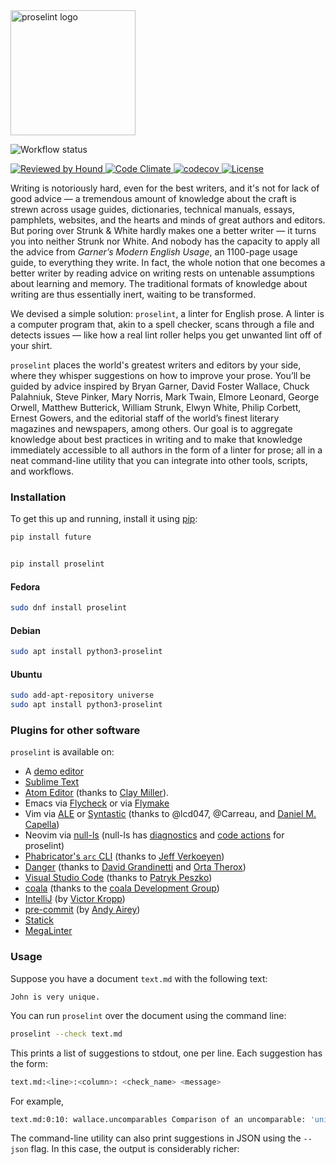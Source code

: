 <img src="https://raw.githubusercontent.com/amperser/proselint/main/logo.png" alt="proselint logo" width="200">


![Workflow status](https://github.com/amperser/proselint/actions/workflows/ci-lint-test.yml/badge.svg)

[
![Reviewed by Hound](https://img.shields.io/badge/Reviewed_by-Hound-8E64B0.svg)
](https://houndci.com)
[
![Code Climate](https://codeclimate.com/repos/5538989ee30ba0793100090f/badges/e10a2fe18a9256d69e2a/gpa.svg)
](https://codeclimate.com/repos/5538989ee30ba0793100090f/feed)
[
![codecov](https://codecov.io/gh/amperser/proselint/branch/main/graph/badge.svg?token=8E0I9sRpot)
](https://codecov.io/gh/amperser/proselint)
[
![License](https://img.shields.io/badge/License-BSD-blue.svg)
](https://en.wikipedia.org/wiki/BSD_licenses)

Writing is notoriously hard, even for the best writers, and it's not for lack of good advice — a tremendous amount of knowledge about the craft is strewn across usage guides, dictionaries, technical manuals, essays, pamphlets, websites, and the hearts and minds of great authors and editors. But poring over Strunk & White hardly makes one a better writer — it turns you into neither Strunk nor White. And nobody has the capacity to apply all the advice from *Garner’s Modern English Usage*, an 1100-page usage guide, to everything they write. In fact, the whole notion that one becomes a better writer by reading advice on writing rests on untenable assumptions about learning and memory. The traditional formats of knowledge about writing are thus essentially inert, waiting to be transformed.

We devised a simple solution: `proselint`, a linter for English prose. A linter is a computer program that, akin to a spell checker, scans through a file and detects issues — like how a real lint roller helps you get unwanted lint off of your shirt.

`proselint` places the world's greatest writers and editors by your side, where they whisper suggestions on how to improve your prose. You’ll be guided by advice inspired by Bryan Garner, David Foster Wallace, Chuck Palahniuk, Steve Pinker, Mary Norris, Mark Twain, Elmore Leonard, George Orwell, Matthew Butterick, William Strunk, Elwyn White, Philip Corbett, Ernest Gowers, and the editorial staff of the world’s finest literary magazines and newspapers, among others. Our goal is to aggregate knowledge about best practices in writing and to make that knowledge immediately accessible to all authors in the form of a linter for prose; all in a neat command-line utility that you can integrate into other tools, scripts, and workflows.

### Installation

To get this up and running, install it using [pip]:


```bash
pip install future


pip install proselint

```



[pip]: https://packaging.python.org/installing/#use-pip-for-installing

#### Fedora

```bash
sudo dnf install proselint
```

#### Debian

```bash
sudo apt install python3-proselint
```

#### Ubuntu

```bash
sudo add-apt-repository universe
sudo apt install python3-proselint
```

### Plugins for other software

`proselint` is available on:

- A [demo editor](http://proselint.com/write)
- [Sublime Text](https://github.com/amperser/proselint/tree/main/plugins/sublime/SublimeLinter-contrib-proselint)
- [Atom Editor](https://github.com/smockle/linter-proselint) (thanks to [Clay Miller](https://github.com/smockle)).
- Emacs via [Flycheck](http://www.flycheck.org/) or via [Flymake](https://sr.ht/~manuel-uberti/flymake-proselint/)
- Vim via [ALE](https://github.com/w0rp/ale) or [Syntastic](https://github.com/vim-syntastic/syntastic) (thanks to @lcd047, @Carreau, and [Daniel M. Capella](https://github.com/polyzen))
- Neovim via [null-ls](https://github.com/jose-elias-alvarez/null-ls.nvim) (null-ls has [diagnostics](https://github.com/jose-elias-alvarez/null-ls.nvim/blob/main/lua/null-ls/builtins/diagnostics/proselint.lua) and [code actions](https://github.com/jose-elias-alvarez/null-ls.nvim/blob/main/lua/null-ls/builtins/code_actions/proselint.lua) for proselint)
- [Phabricator's `arc` CLI](https://github.com/google/arc-proselint) (thanks to [Jeff Verkoeyen](https://github.com/jverkoey))
- [Danger](https://github.com/dbgrandi/danger-prose) (thanks to [David Grandinetti](https://github.com/dbgrandi) and [Orta Therox](https://github.com/orta))
- [Visual Studio Code](https://github.com/ppeszko/vscode-proselint) (thanks to [Patryk Peszko](https://github.com/ppeszko))
- [coala](https://github.com/coala-analyzer/bear-docs/blob/master/docs/ProseLintBear.rst) (thanks to the [coala Development Group](https://github.com/coala-analyzer))
- [IntelliJ](https://github.com/kropp/intellij-proselint) (by [Victor Kropp](https://github.com/kropp))
- [pre-commit](https://pre-commit.com/) (by [Andy Airey](https://github.com/aairey))
- [Statick](https://github.com/sscpac/statick-md)
- [MegaLinter](https://oxsecurity.github.io/megalinter/latest/descriptors/spell_proselint/)

### Usage

Suppose you have a document `text.md` with the following text:

```
John is very unique.
```

You can run `proselint` over the document using the command line:

```bash
proselint --check text.md


```

This prints a list of suggestions to stdout, one per line. Each suggestion has the form:

```bash
text.md:<line>:<column>: <check_name> <message>
```

For example,

```bash
text.md:0:10: wallace.uncomparables Comparison of an uncomparable: 'unique' cannot be compared.
```

The command-line utility can also print suggestions in JSON using the `--json` flag. In this case, the output is considerably richer:
